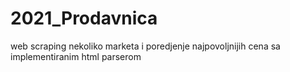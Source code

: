 # 2021_Prodavnica
web scraping nekoliko marketa i poredjenje najpovoljnijih cena sa implementiranim html parserom
